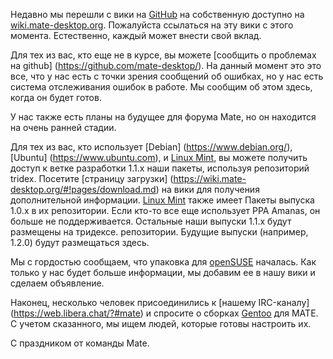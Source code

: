 <!-- 
.. связь: 
.. описание:
.. теги: Debian,Ubuntu,Linux Mint,openSUSE,Gentoo 
..дата: 2011-12-24 21:58:49
.. title: Новая вики и другая информация
.. slug: 2011-12-24-новая-вики-и-новые-дистрибутивы-поддерживаются 
.. автор: Стив Зеш
-->

Недавно мы перешли с вики на [GitHub](https://github.com/) на собственную доступно на [wiki.mate-desktop.org](https://wiki.mate-desktop.org/#!index.md). Пожалуйста ссылаться на эту вики с этого момента. Естественно, каждый может внести свой вклад.

Для тех из вас, кто еще не в курсе, вы можете [сообщить о проблемах на github] (https://github.com/mate-desktop/). На данный момент это это все, что у нас есть с точки зрения сообщений об ошибках, но у нас есть система отслеживания ошибок в работе. Мы сообщим об этом здесь, когда он будет готов.

У нас также есть планы на будущее для форума Mate, но он находится на очень ранней стадии.

Для тех из вас, кто использует [Debian] (https://www.debian.org/), [Ubuntu] (https://www.ubuntu.com), и [Linux Mint](https://www.linuxmint.com), вы можете получить доступ к ветке разработки 1.1.x наши пакеты, используя репозиторий tridex. Посетите [страницу загрузки] (https://wiki.mate-desktop.org/#!pages/download.md) на вики для получения дополнительной информации. [Linux Mint](https://www.linuxmint.com) также имеет Пакеты выпуска 1.0.x в их репозитории. Если кто-то все еще использует PPA Amanas, он больше не поддерживается. Остальные наши выпуски 1.1.x будут размещены на тридексе. репозитории. Будущие выпуски (например, 1.2.0) будут размещаться здесь.

Мы с гордостью сообщаем, что упаковка для [openSUSE](https://www.opensuse.org) началась. Как только у нас будет больше информации, мы добавим ее в нашу вики и сделаем объявление.

Наконец, несколько человек присоединились к [нашему IRC-каналу] (https://web.libera.chat/?#mate) и спросите о сборках [Gentoo](https://www.gentoo.org) для MATE. С учетом сказанного, мы ищем людей, которые готовы настроить их.

С праздником от команды Mate.

